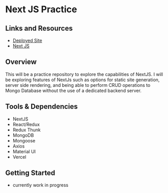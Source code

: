# Next JS Practice

## Links and Resources

- [Deployed Site](https://nextjs-practice-virtual-store.vercel.app/)
- [Next JS](https://nextjs.org/docs/getting-started)

## Overview

This will be a practice repository to explore the capabilities of NextJS. I will be exploring features of NextJs such as options for static site generation, server side rendering, and being able to perform CRUD operations to Mongo Database without the use of a dedicated backend server.

## Tools & Dependencies

- NextJS
- React/Redux
- Redux Thunk
- MongoDB
- Mongoose
- Axios
- Material UI
- Vercel

## Getting Started

- currently work in progress
